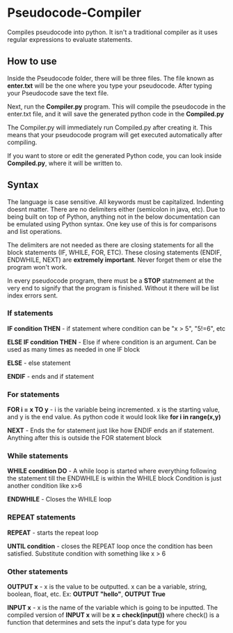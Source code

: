 # Pseudocode-Compiler
Compiles pseudocode into python. It isn't a traditional compiler as it uses regular expressions to evaluate statements.

## How to use

Inside the Pseudocode folder, there will be three files. The file known as **enter.txt** will be the one where you type your pseudocode. After typing your Pseudocode save the text file.

Next, run the **Compiler.py** program. This will compile the pseudocode in the enter.txt file, and it will save the generated python code in the **Compiled.py**

The Compiler.py will immediately run Compiled.py after creating it. This means that your pseudocode program will get executed automatically after compiling.

If you want to store or edit the generated Python code, you can look inside **Compiled.py**, where it will be written to.

## Syntax

The language is case sensitive. All keywords must be capitalized. Indenting doesnt matter. There are no delimiters either (semicolon in java, etc). Due to being built on top of Python, anything not in the below documentation can be emulated using Python syntax. One key use of this is for comparisons and list operations.

The delimiters are not needed as there are closing statements for all the block statements (IF, WHILE, FOR, ETC). These closing statements (ENDIF, ENDWHILE, NEXT) are **extremely important**. Never forget them or else the program won't work.

In every pseudocode program, there must be a **STOP** statmement at the very end to signify that the program is finished. Without it there will be list index errors sent.

### If statements 
  **IF condition THEN** - if statement where condition can be "x > 5", "5!=6", etc

  **ELSE IF condition THEN** - Else if where condition is an argument. Can be used as many times as needed in one IF block

  **ELSE** - else statement

  **ENDIF** - ends and if statement

### For statements
  
  **FOR i = x TO y** - i is the variable being incremented. x is the starting value, and y is the end value. As python code it would look like           **for i in range(x,y)**
  
  **NEXT** - Ends the for statement just like how ENDIF ends an if statement. Anything after this is outside the FOR statement block
  
### While statements
  
  **WHILE condition DO** - A while loop is started where everything following the statement till the ENDWHILE is within the WHILE block
                        Condition is just another condition like x>6
   
  **ENDWHILE** - Closes the WHILE loop
  
### REPEAT statements

  **REPEAT** - starts the repeat loop
  
 **UNTIL condition** - closes the REPEAT loop once the condition has been satisfied. Substitute condition with something like x > 6
  
### Other statements
  
  **OUTPUT x** - x is the value to be outputted. x can be a variable, string, boolean, float, etc. Ex: **OUTPUT "hello"**, **OUTPUT True**
  
  **INPUT x** - x is the name of the variable which is going to be inputted. The compiled version of **INPUT x** will be **x = check(input())** where check() is a function that determines and sets the input's data type for you

